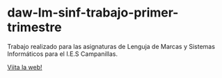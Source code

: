 # daw-lm-sinf-trabajo-primer-trimestre
Trabajo realizado para las asignaturas de Lenguja de Marcas y Sistemas Informáticos para el I.E.S Campanillas.

[Viita la web!](https://narsodev.github.io/daw-lm-sinf-trabajo-primer-trimestre/)
